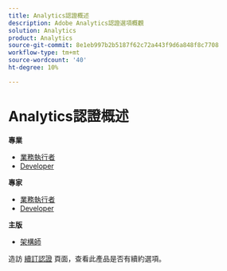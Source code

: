 ```yaml
---
title: Analytics認證概述
description: Adobe Analytics認證選項概觀
solution: Analytics
product: Analytics
source-git-commit: 8e1eb997b2b5187f62c72a443f9d6a848f8c7708
workflow-type: tm+mt
source-wordcount: '40'
ht-degree: 10%

---
```


# Analytics認證概述

**專業**

* [業務執行者](/help/certifications/aa/aa-p-business.md) <!--AD0-E212-->
* [Developer](/help/certifications/aa/aa-p-developer.md) <!--AD0-E213-->

**專家**

* [業務執行者](/help/certifications/aa/aa-e-business.md) <!--AD0-E208-->
* [Developer](/help/certifications/aa/aa-e-developer.md) <!--AD0-E209-->

**主版**

* [架構師](/help/certifications/aa/aa-m-architect.md) <!--AD0-E207-->

造訪 [續訂認證](/help/certifications/renew.md) 頁面，查看此產品是否有續約選項。
